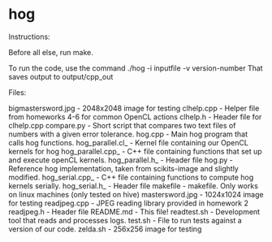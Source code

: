 hog
===

Instructions: 

Before all else, run make. 

To run the code, use the command
    ./hog -i inputfile -v version-number
That saves output to output/cpp_out




Files:

bigmastersword.jpg
    \- 2048x2048 image for testing
clhelp.cpp
    \- Helper file from homeworks 4-6 for common OpenCL actions
clhelp.h
    \- Header file for clhelp.cpp
compare.py
    \- Short script that compares two text files of numbers with a given error tolerance.
hog.cpp
    \- Main hog program that calls hog functions.
hog_parallel.cl_
    \- Kernel file containing our OpenCL kernels for hog
hog_parallel.cpp_
    \- C++ file containing functions that set up and execute openCL kernels.
hog_parallel.h_
    \- Header file
hog.py
    \- Reference hog implementation, taken from scikits-image and slightly modified.
hog_serial.cpp_
    \- C++ file containing functions to compute hog kernels serially.
hog_serial.h_
    \- Header file
makefile
    \- makefile. Only works on linux machines (only tested on hive)
mastersword.jpg
    \- 1024x1024 image for testing
readjpeg.cpp
    \- JPEG reading library provided in homework 2
readjpeg.h
    \- Header file
README.md
    \- This file!
readtest.sh
    \- Development tool that reads and processes logs.
test.sh
    \- File to run tests against a version of our code.
zelda.sh
    \- 256x256 image for testing


